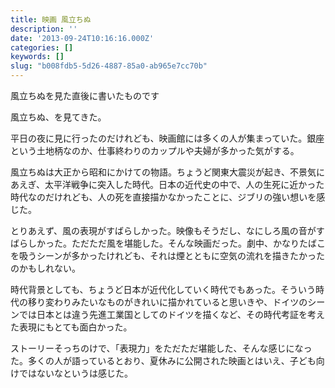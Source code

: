 ```yaml
---
title: 映画 風立ちぬ
description: ''
date: '2013-09-24T10:16:16.000Z'
categories: []
keywords: []
slug: "b008fdb5-5d26-4887-85a0-ab965e7cc70b"
---
```

風立ちぬを見た直後に書いたものです

風立ちぬ、を見てきた。

平日の夜に見に行ったのだけれども、映画館には多くの人が集まっていた。銀座という土地柄なのか、仕事終わりのカップルや夫婦が多かった気がする。

風立ちぬは大正から昭和にかけての物語。ちょうど関東大震災が起き、不景気にあえぎ、太平洋戦争に突入した時代。日本の近代史の中で、人の生死に近かった時代なのだけれども、人の死を直接描かなかったことに、ジブリの強い想いを感じた。

とりあえず、風の表現がすばらしかった。映像もそうだし、なにしろ風の音がすばらしかった。ただただ風を堪能した。そんな映画だった。劇中、かなりたばこを吸うシーンが多かったけれども、それは煙とともに空気の流れを描きたかったのかもしれない。

時代背景としても、ちょうど日本が近代化していく時代でもあった。そういう時代の移り変わりみたいなものがきれいに描かれていると思いきや、ドイツのシーンでは日本とは違う先進工業国としてのドイツを描くなど、その時代考証を考えた表現にもとても面白かった。

ストーリーそっちのけで、「表現力」をただただ堪能した、そんな感じになった。多くの人が語っているとおり、夏休みに公開された映画とはいえ、子ども向けではないなというは感じた。